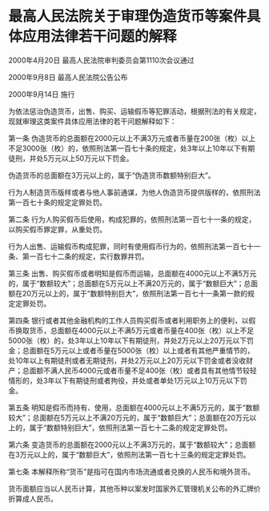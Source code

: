 # 最高人民法院关于审理伪造货币等案件具体应用法律若干问题的解释

2000年4月20日 最高人民法院审判委员会第1110次会议通过

2000年9月8日 最高人民法院公告公布

2000年9月14日 施行

<!-- INFO END -->

为依法惩治伪造货币，出售、购买、运输假币等犯罪活动，根据刑法的有关规定，现就审理这类案件具体应用法律的若干问题解释如下：

第一条 伪造货币的总面额在2000元以上不满3万元或者币量在200张（枚）以上不足3000张（枚）的，依照刑法第一百七十条的规定，处3年以上10年以下有期徒刑，并处5万元以上50万元以下罚金。

伪造货币的总面额在3万元以上的，属于“伪造货币数额特别巨大”。

行为人制造货币版样或者与他人事前通谋，为他人伪造货币提供版样的，依照刑法第一百七十条的规定定罪处罚。

第二条 行为人购买假币后使用，构成犯罪的，依照刑法第一百七十一条的规定，以购买假币罪定罪，从重处罚。

行为人出售、运输假币构成犯罪，同时有使用假币行为的，依照刑法第一百七十一条、第一百七十二条的规定，实行数罪并罚。

第三条 出售、购买假币或者明知是假币而运输，总面额在4000元以上不满5万元的，属于“数额较大”；总面额在5万元以上不满20万元的，属于“数额巨大”；总面额在20万元以上的，属于“数额特别巨大”，依照刑法第一百七十一条第一款的规定定罪处罚。

第四条 银行或者其他金融机构的工作人员购买假币或者利用职务上的便利，以假币换取货币，总面额在4000元以上不满5万元或者币量在400张（枚）以上不足5000张（枚）的，处3年以上10年以下有期徒刑，并处2万元以上20万元以下罚金；总面额在5万元以上或者币量在5000张（枚）以上或者有其他严重情节的，处10年以上有期徒刑或者无期徒刑，并处2万元以上20万元以下罚金或者没收财产；总面额不满人民币4000元或者币量不足400张（枚）或者具有其他情节较轻情形的，处3年以下有期徒刑或者拘役，并处或者单处1万元以上10万元以下罚金。

第五条 明知是假币而持有、使用，总面额在4000元以上不满5万元的，属于“数额较大”；总面额在5万元以上不满20万元的，属于“数额巨大”；总面额在20万元以上的，属于“数额特别巨大”，依照刑法第一百七十二条的规定定罪处罚。

第六条 变造货币的总面额在2000元以上不满3万元的，属于“数额较大”；总面额在3万元以上的，属于“数额巨大”，依照刑法第一百七十三条的规定定罪处罚。

第七条 本解释所称“货币”是指可在国内市场流通或者兑换的人民币和境外货币。

货币面额应当以人民币计算，其他币种以案发时国家外汇管理机关公布的外汇牌价折算成人民币。